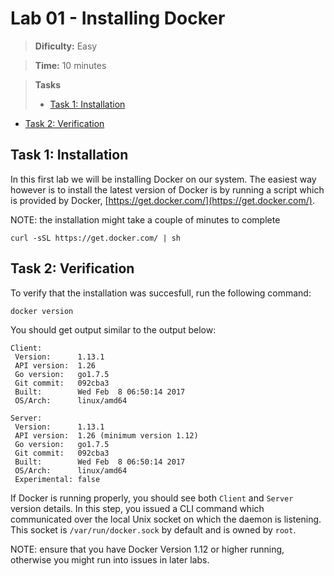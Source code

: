 # Lab 01 - Installing Docker

> **Dificulty:** Easy

> **Time:** 10 minutes

> **Tasks**
> - [Task 1: Installation](#task-1-installation)
- [Task 2: Verification](#task-2-verification)

## Task 1: Installation

In this first lab we will be installing Docker on our system.  The easiest way however is to install the latest version of Docker is by running a script which is provided by Docker, [https://get.docker.com/](https://get.docker.com/).

NOTE: the installation might take a couple of minutes to complete

```
curl -sSL https://get.docker.com/ | sh
```

## Task 2: Verification

To verify that the installation was succesfull, run the following command:

```
docker version
```

You should get output similar to the output below:

```
Client:
 Version:      1.13.1
 API version:  1.26
 Go version:   go1.7.5
 Git commit:   092cba3
 Built:        Wed Feb  8 06:50:14 2017
 OS/Arch:      linux/amd64

Server:
 Version:      1.13.1
 API version:  1.26 (minimum version 1.12)
 Go version:   go1.7.5
 Git commit:   092cba3
 Built:        Wed Feb  8 06:50:14 2017
 OS/Arch:      linux/amd64
 Experimental: false
```

If Docker is running properly, you should see both `Client` and `Server` version details. In this step, you issued a CLI command which communicated over the local Unix socket on which the daemon is listening. This socket is `/var/run/docker.sock` by default and is owned by `root`.

NOTE: ensure that you have Docker Version 1.12 or higher running, otherwise you might run into issues in later labs.
